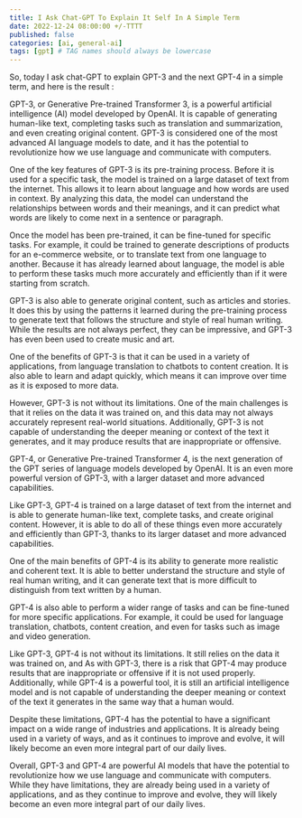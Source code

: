 ```yaml
---
title: I Ask Chat-GPT To Explain It Self In A Simple Term
date: 2022-12-24 08:00:00 +/-TTTT
published: false
categories: [ai, general-ai]
tags: [gpt] # TAG names should always be lowercase
---
```


So, today I ask chat-GPT to explain GPT-3 and the next GPT-4 in a simple term, and here is the result :

GPT-3, or Generative Pre-trained Transformer 3, is a powerful artificial intelligence (AI) model developed by OpenAI. It is capable of generating human-like text, completing tasks such as translation and summarization, and even creating original content. GPT-3 is considered one of the most advanced AI language models to date, and it has the potential to revolutionize how we use language and communicate with computers.

One of the key features of GPT-3 is its pre-training process. Before it is used for a specific task, the model is trained on a large dataset of text from the internet. This allows it to learn about language and how words are used in context. By analyzing this data, the model can understand the relationships between words and their meanings, and it can predict what words are likely to come next in a sentence or paragraph.

Once the model has been pre-trained, it can be fine-tuned for specific tasks. For example, it could be trained to generate descriptions of products for an e-commerce website, or to translate text from one language to another. Because it has already learned about language, the model is able to perform these tasks much more accurately and efficiently than if it were starting from scratch.

GPT-3 is also able to generate original content, such as articles and stories. It does this by using the patterns it learned during the pre-training process to generate text that follows the structure and style of real human writing. While the results are not always perfect, they can be impressive, and GPT-3 has even been used to create music and art.

One of the benefits of GPT-3 is that it can be used in a variety of applications, from language translation to chatbots to content creation. It is also able to learn and adapt quickly, which means it can improve over time as it is exposed to more data.

However, GPT-3 is not without its limitations. One of the main challenges is that it relies on the data it was trained on, and this data may not always accurately represent real-world situations. Additionally, GPT-3 is not capable of understanding the deeper meaning or context of the text it generates, and it may produce results that are inappropriate or offensive.

GPT-4, or Generative Pre-trained Transformer 4, is the next generation of the GPT series of language models developed by OpenAI. It is an even more powerful version of GPT-3, with a larger dataset and more advanced capabilities.

Like GPT-3, GPT-4 is trained on a large dataset of text from the internet and is able to generate human-like text, complete tasks, and create original content. However, it is able to do all of these things even more accurately and efficiently than GPT-3, thanks to its larger dataset and more advanced capabilities.

One of the main benefits of GPT-4 is its ability to generate more realistic and coherent text. It is able to better understand the structure and style of real human writing, and it can generate text that is more difficult to distinguish from text written by a human.

GPT-4 is also able to perform a wider range of tasks and can be fine-tuned for more specific applications. For example, it could be used for language translation, chatbots, content creation, and even for tasks such as image and video generation.

Like GPT-3, GPT-4 is not without its limitations. It still relies on the data it was trained on, and As with GPT-3, there is a risk that GPT-4 may produce results that are inappropriate or offensive if it is not used properly. Additionally, while GPT-4 is a powerful tool, it is still an artificial intelligence model and is not capable of understanding the deeper meaning or context of the text it generates in the same way that a human would.

Despite these limitations, GPT-4 has the potential to have a significant impact on a wide range of industries and applications. It is already being used in a variety of ways, and as it continues to improve and evolve, it will likely become an even more integral part of our daily lives.

Overall, GPT-3 and GPT-4 are powerful AI models that have the potential to revolutionize how we use language and communicate with computers. While they have limitations, they are already being used in a variety of applications, and as they continue to improve and evolve, they will likely become an even more integral part of our daily lives.

